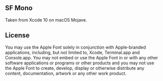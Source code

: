 ## SF Mono
Taken from Xcode 10 on macOS Mojave.

## License
You may use the Apple Font solely in conjunction with Apple-branded applications, including, but not limited to, Xcode, Terminal.app and Console.app. You may not embed or use the Apple Font in or with any other software applications or programs or other products and you may not use the Apple Font to create, develop, display or otherwise distribute any content, documentation, artwork or any other work product.
